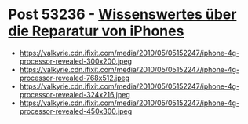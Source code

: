 # Post 53236 - [Wissenswertes über die Reparatur von iPhones](https://www.ifixit.com/News/53236/wissenswertes-ueber-die-reparatur-von-iphones)

- https://valkyrie.cdn.ifixit.com/media/2010/05/05152247/iphone-4g-processor-revealed-300x200.jpeg
- https://valkyrie.cdn.ifixit.com/media/2010/05/05152247/iphone-4g-processor-revealed-768x512.jpeg
- https://valkyrie.cdn.ifixit.com/media/2010/05/05152247/iphone-4g-processor-revealed-324x216.jpeg
- https://valkyrie.cdn.ifixit.com/media/2010/05/05152247/iphone-4g-processor-revealed-450x300.jpeg
